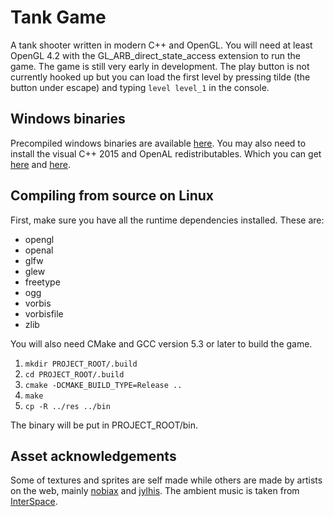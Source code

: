 # Tank Game
A tank shooter written in modern C++ and OpenGL. You will need at least OpenGL 4.2 with the GL_ARB_direct_state_access extension to run the game.
The game is still very early in development. The play button is not currently hooked up but you can load the first level by pressing tilde (the button under escape) and typing `level level_1` in the console.

## Windows binaries
Precompiled windows binaries are available [here](https://www.dropbox.com/s/aevhdaysm028ur9/tankgame_win32.zip?dl=1). You may also need to install the visual C++ 2015 and OpenAL redistributables. Which you can get [here](https://www.microsoft.com/en-us/download/details.aspx?id=48145) and [here](https://www.openal.org/downloads/oalinst.zip).

## Compiling from source on Linux
First, make sure you have all the runtime dependencies installed. These are:
* opengl
* openal
* glfw
* glew
* freetype
* ogg
* vorbis
* vorbisfile
* zlib

You will also need CMake and GCC version 5.3 or later to build the game.

1. `mkdir PROJECT_ROOT/.build`
2. `cd PROJECT_ROOT/.build`
3. `cmake -DCMAKE_BUILD_TYPE=Release ..`
4. `make`
5. `cp -R ../res ../bin`

The binary will be put in PROJECT_ROOT/bin.

## Asset acknowledgements
Some of textures and sprites are self made while others are made by artists on the web, mainly [nobiax](http://nobiax.deviantart.com/) and [jylhis](http://jylhis.deviantart.com/). The ambient music is taken from [InterSpace](http://99sounds.org/interspace).
